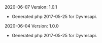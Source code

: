 2020-06-07 Version: 1.0.1
- Generated php 2017-05-25 for Dyvmsapi.

2020-06-04 Version: 1.0.0
- Generated php 2017-05-25 for Dyvmsapi.

